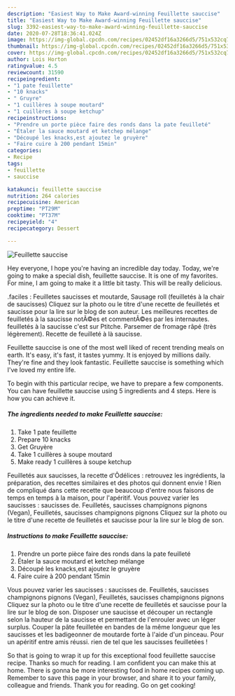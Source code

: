 ```yaml
---
description: "Easiest Way to Make Award-winning Feuillette sauccise"
title: "Easiest Way to Make Award-winning Feuillette sauccise"
slug: 3392-easiest-way-to-make-award-winning-feuillette-sauccise
date: 2020-07-28T18:36:41.024Z
image: https://img-global.cpcdn.com/recipes/02452df16a3266d5/751x532cq70/feuillette-sauccise-photo-principale-de-la-recette.jpg
thumbnail: https://img-global.cpcdn.com/recipes/02452df16a3266d5/751x532cq70/feuillette-sauccise-photo-principale-de-la-recette.jpg
cover: https://img-global.cpcdn.com/recipes/02452df16a3266d5/751x532cq70/feuillette-sauccise-photo-principale-de-la-recette.jpg
author: Lois Horton
ratingvalue: 4.5
reviewcount: 31590
recipeingredient:
- "1 pate feuillette"
- "10 knacks"
- " Gruyre"
- "1 cuillères à soupe moutard"
- "1 cuillères à soupe ketchup"
recipeinstructions:
- "Prendre un porte pièce faire des ronds dans la pate feuilleté"
- "Étaler la sauce moutard et ketchep mélange"
- "Découpé les knacks,est ajoutez le gruyère"
- "Faire cuire à 200 pendant 15min"
categories:
- Recipe
tags:
- feuillette
- sauccise

katakunci: feuillette sauccise 
nutrition: 264 calories
recipecuisine: American
preptime: "PT29M"
cooktime: "PT37M"
recipeyield: "4"
recipecategory: Dessert

---
```



![Feuillette sauccise](https://img-global.cpcdn.com/recipes/02452df16a3266d5/751x532cq70/feuillette-sauccise-photo-principale-de-la-recette.jpg)

Hey everyone, I hope you're having an incredible day today. Today, we're going to make a special dish, feuillette sauccise. It is one of my favorites. For mine, I am going to make it a little bit tasty. This will be really delicious.

.faciles : Feuilletes saucisses et moutarde, Sausage roll (feuilletés à la chair de saucisses) Cliquez sur la photo ou le titre d&#39;une recette de feuilletés et saucisse pour la lire sur le blog de son auteur. Les meilleures recettes de feuilletés à la saucisse notÃ©es et commentÃ©es par les internautes. feuilletés à la saucisse c&#39;est sur Ptitche. Parsemer de fromage râpé (très légèrement). Recette de feuilleté à là saucisse.

Feuillette sauccise is one of the most well liked of recent trending meals on earth. It's easy, it's fast, it tastes yummy. It is enjoyed by millions daily. They're fine and they look fantastic. Feuillette sauccise is something which I've loved my entire life.


To begin with this particular recipe, we have to prepare a few components. You can have feuillette sauccise using 5 ingredients and 4 steps. Here is how you can achieve it.

<!--inarticleads1-->

##### The ingredients needed to make Feuillette sauccise:

1. Take 1 pate feuillette
1. Prepare 10 knacks
1. Get  Gruyère
1. Take 1 cuillères à soupe moutard
1. Make ready 1 cuillères à soupe ketchup


Feuilletés aux saucisses, la recette d&#39;Ôdélices : retrouvez les ingrédients, la préparation, des recettes similaires et des photos qui donnent envie ! Rien de compliqué dans cette recette que beaucoup d&#39;entre nous faisons de temps en temps à la maison, pour l&#39;apéritif. Vous pouvez varier les saucisses : saucisses de. Feuilletés, saucisses champignons pignons (Vegan), Feuilletés, saucisses champignons pignons Cliquez sur la photo ou le titre d&#39;une recette de feuilletés et saucisse pour la lire sur le blog de son. 

<!--inarticleads2-->

##### Instructions to make Feuillette sauccise:

1. Prendre un porte pièce faire des ronds dans la pate feuilleté
1. Étaler la sauce moutard et ketchep mélange
1. Découpé les knacks,est ajoutez le gruyère
1. Faire cuire à 200 pendant 15min


Vous pouvez varier les saucisses : saucisses de. Feuilletés, saucisses champignons pignons (Vegan), Feuilletés, saucisses champignons pignons Cliquez sur la photo ou le titre d&#39;une recette de feuilletés et saucisse pour la lire sur le blog de son. Disposer une saucisse et découper un rectangle selon la hauteur de la saucisse et permettant de l&#39;enrouler avec un léger surplus. Couper la pâte feuilletée en bandes de la même longueur que les saucisses et les badigeonner de moutarde forte à l&#39;aide d&#39;un pinceau. Pour un apéritif entre amis réussi. rien de tel que les saucisses feuilletées ! 

So that is going to wrap it up for this exceptional food feuillette sauccise recipe. Thanks so much for reading. I am confident you can make this at home. There is gonna be more interesting food in home recipes coming up. Remember to save this page in your browser, and share it to your family, colleague and friends. Thank you for reading. Go on get cooking!
